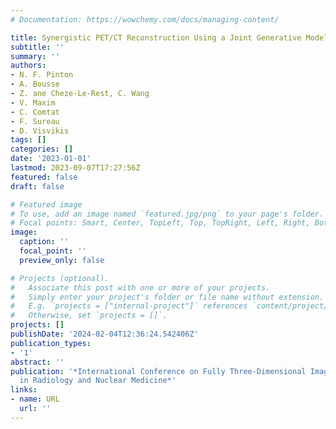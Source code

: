 ```yaml
---
# Documentation: https://wowchemy.com/docs/managing-content/

title: Synergistic PET/CT Reconstruction Using a Joint Generative Model
subtitle: ''
summary: ''
authors:
- N. F. Pinton
- A. Bousse
- Z. ane Cheze-Le-Rest, C. Wang
- V. Maxim
- C. Comtat
- F. Sureau
- D. Visvikis
tags: []
categories: []
date: '2023-01-01'
lastmod: 2023-09-07T17:27:56Z
featured: false
draft: false

# Featured image
# To use, add an image named `featured.jpg/png` to your page's folder.
# Focal points: Smart, Center, TopLeft, Top, TopRight, Left, Right, BottomLeft, Bottom, BottomRight.
image:
  caption: ''
  focal_point: ''
  preview_only: false

# Projects (optional).
#   Associate this post with one or more of your projects.
#   Simply enter your project's folder or file name without extension.
#   E.g. `projects = ["internal-project"]` references `content/project/deep-learning/index.md`.
#   Otherwise, set `projects = []`.
projects: []
publishDate: '2024-02-04T12:36:24.542406Z'
publication_types:
- '1'
abstract: ''
publication: '*International Conference on Fully Three-Dimensional Image Reconstruction
  in Radiology and Nuclear Medicine*'
links:
- name: URL
  url: ''
---
```

